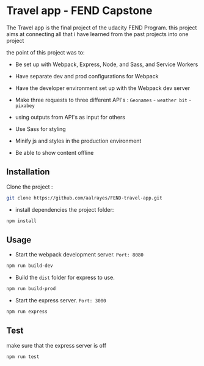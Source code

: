 # Travel app - FEND Capstone

The Travel app is the final project of the udacity FEND Program. this project aims at connecting all that i have learned from the past projects into one project

the point of this project was to:

-  Be set up with Webpack, Express, Node, and Sass, and Service Workers

- Have separate dev and prod configurations for Webpack

- Have the developer environment set up with the Webpack dev server

- Make three requests to three different API's : `Geonames` - `weather bit` - `pixabey`
- using outputs from API's as input for others 
- Use Sass for styling

- Minify js and styles in the production environment

- Be able to show content offline

## Installation

Clone the project :

```bash
git clone https://github.com/aalrayes/FEND-travel-app.git
```
- install dependencies the project folder:
```bash
npm install 
```
## Usage

- Start the webpack development server. `Port: 8080`
```bash
npm run build-dev
```
- Build the `dist` folder for express to use.
```bash
npm run build-prod
```
- Start the express server. `Port: 3000`
```bash
npm run express
```
## Test
make sure that the express server is off
```bash
npm run test
```
